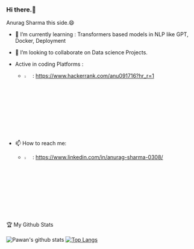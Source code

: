 ### Hi there.:wave: 
Anurag Sharma this side.:smile:

- 🌱 I’m currently learning : Transformers based models in NLP like GPT, Docker, Deployment
- 👯 I’m looking to collaborate on Data science Projects.


- Active in coding Platforms : 
   - <img src="https://repository-images.githubusercontent.com/231893793/cec60480-04a9-11eb-80c4-df7359d94047" width=4% height=4%>  : https://www.hackerrank.com/anu091716?hr_r=1
   
- 📫 How to reach me: 
   - <img src="https://media-exp1.licdn.com/dms/image/C4D0BAQGyOWvr4W0Pow/company-logo_200_200/0?e=2159024400&v=beta&t=itrwplyUUwPAVxqxN8THySQds9p401UaOtZIurSBVnA" width=4% height=4%>   : https://www.linkedin.com/in/anurag-sharma-0308/ 
   

:trophy: My Github Stats<br><br>
![Pawan's github stats](https://github-readme-stats.vercel.app/api?username=anurag0308&show_icons=true&theme=tokyonight)
[![Top Langs](https://github-readme-stats.vercel.app/api/top-langs/?username=anurag0308&theme=tokyonight)](https://github.com/anuraghazra/github-readme-stats)
